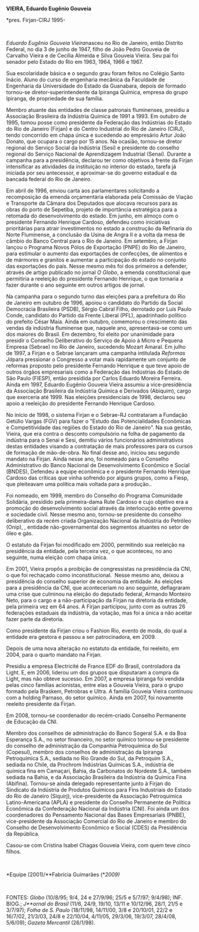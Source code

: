**VIEIRA, Eduardo Eugênio Gouveia**

\*pres. Firjan-CIRJ 1995-

 

*Eduardo Eugênio Gouveia Vieira*nasceu no Rio de Janeiro, então Distrito
Federal, no dia 3 de junho de 1947, filho de João Pedro Gouveia de
Carvalho Vieira e de Cecília Almeida e Silva Gouveia Vieira. Seu pai foi
senador pelo Estado do Rio em 1963, 1964, 1966 e 1967.

Sua escolaridade básica e o segundo grau foram feitos no Colégio Santo
Inácio. Aluno do curso de engenharia mecânica da Faculdade de Engenharia
da Universidade do Estado da Guanabara, depois de formado tornou-se
diretor-superintendente da Ipiranga Química, empresa do grupo Ipiranga,
de propriedade de sua família.

Membro atuante das entidades de classe patronais fluminenses, presidiu a
Associação Brasileira da Indústria Química de 1991 a 1993. Em outubro de
1995, tomou posse como presidente da Federação das Indústrias do Estado
do Rio de Janeiro (Firjan) e do Centro Industrial do Rio de Janeiro
(CIRJ), tendo concorrido em chapa única e sucedendo ao empresário Artur
João Donato, que ocupara o cargo por 15 anos. Na ocasião, tornou-se
diretor regional do Serviço Social da Indústria (Sesi) e presidente do
conselho regional do Serviço Nacional de Aprendizagem Industrial
(Senai). Durante a campanha para a presidência, declarou ter como
objetivos à frente da Firjan intensificar as atividades da instituição
no interior do estado, tarefa já iniciada por seu antecessor, e
aproximar-se do governo estadual e da bancada federal do Rio de Janeiro.

Em abril de 1996, enviou carta aos parlamentares solicitando a
recomposição da emenda orçamentária elaborada pela Comissão de Viação e
Transporte da Câmara dos Deputados que alocava recursos para as obras do
porto de Sepetiba, projeto de importância estratégica para a retomada do
desenvolvimento do estado. Em junho, em almoço com o presidente Fernando
Henrique Cardoso, defendeu como iniciativas prioritárias para atrair
investimentos no estado a construção da Refinaria do Norte Fluminense, a
conclusão da Usina de Angra II e a volta da mesa de câmbio do Banco
Central para o Rio de Janeiro. Em setembro, a Firjan lançou o Programa
Novos Pólos de Exportação (PNPE) do Rio de Janeiro, para estimular o
aumento das exportações de confecções, de alimentos e de mármores e
granitos e aumentar a participação do estado no conjunto das exportações
do país. Nesse mesmo mês foi dos primeiros a defender, através de artigo
publicado no jornal *O Globo*, a emenda constitucional que permitiria a
reeleição do presidente Fernando Henrique, o que tornaria a fazer
durante o ano seguinte em outros artigos de jornal.

Na campanha para o segundo turno das eleições para a prefeitura do Rio
de Janeiro em outubro de 1996, apoiou o candidato do Partido da Social
Democracia Brasileira (PSDB), Sérgio Cabral Filho, derrotado por Luís
Paulo Conde, candidato do Partido da Frente Liberal (PFL), apadrinhado
político do prefeito César Maia. Ainda em outubro, comemorou o
crescimento das vendas da indústria fluminense que, naquele ano,
apresentava-se como um dos maiores do Brasil. Em dezembro, foi eleito
por unanimidade para presidir o Conselho Deliberativo do Serviço de
Apoio à Micro e Pequena Empresa (Sebrae) no Rio de Janeiro, sucedendo
Mozart Amaral. Em julho de 1997, a Firjan e o Sebrae lançaram uma
campanha intitulada *Reformas Já*para pressionar o Congresso a votar
mais rapidamente um conjunto de reformas proposto pelo presidente
Fernando Henrique e que teve apoio de outros órgãos empresariais como a
Federação das Indústrias do Estado de São Paulo (FIESP), então presidida
por Carlos Eduardo Moreira Ferreira. Ainda em 1997, Eduardo Eugênio
Gouveia Vieira assumiu a vice-presidência da Associação Brasileira da
Indústria Química e Derivados (Abiquim), cargo que exerceria até 1999.
Nas eleições presidenciais de 1998, declarou seu apoio a reeleição do
presidente Fernando Henrique Cardoso. 

No início de 1998, o sistema Firjan e o Sebrae-RJ contrataram a Fundação
Getúlio Vargas (FGV) para fazer o "Estudo das Potencialidades Econômicas
e Competitividade das regiões do Estado do Rio de Janeiro". Na sua
gestão, Vieira, que era contra o desconto compulsório na folha de
pagamento da indústria para o Senai e Sesi, demitiu vários funcionários
administrativos destas entidades visando a contratação de mais
professores para os cursos de formação de mão-de-obra. No final desse
ano, iniciou seu segundo mandato na Firjan. Ainda nesse ano, foi nomeado
para o Conselho Administrativo do Banco Nacional de Desenvolvimento
Econômico e Social (BNDES), Defendeu a equipe econômica e o presidente
Fernando Henrique Cardoso das críticas que vinha sofrendo por alguns
grupos, como a Fiesp, que pleiteavam uma política mais voltada para a
produção..

Foi nomeado, em 1999, membro do Conselho do Programa Comunidade
Solidária, presidido pela primeira-dama Rute Cardoso e cujo objetivo era
a promoção do desenvolvimento social através da interlocução entre
governo e sociedade civil. Nesse mesmo ano, tornou-se presidente do
conselho deliberativo da recém criada Organização Nacional da Indústria
do Petróleo (Onip), , entidade não-governamental dos segmentos atuantes
no setor de óleo e gás.

O estatuto da Firjan foi modificado em 2000, permitindo sua reeleição na
presidência da entidade, pela terceira vez, o que aconteceu, no ano
seguinte, numa eleição com chapa única.

Em 2001, Vieira propôs a proibição de congressistas na presidência da
CNI, o que foi rechaçado como inconstitucional.  Nesse mesmo ano, deixou
a presidência do conselho superior de economia da entidade. As eleições
para a presidência da CNI, que aconteceriam no ano seguinte, deflagraram
uma crise que culminou na eleição do deputado federal, Armando Monteiro
Neto, para o cargo e a não-participação da Firjan na diretoria da
entidade, pela primeira vez em 64 anos. A Firjan participou, junto com
as outras 26 federações estaduais da indústria, da votação, mas foi a
única a não aceitar fazer parte da diretoria.

Como presidente da Firjan criou o Fashion Rio, evento de moda, do qual a
entidade era gestora e passou a ser patrocinadora, em 2009.

Depois de uma nova alteração no estatuto da entidade, foi reeleito, em
2004, para o quarto mandato na Firjan.

Presidiu a empresa Electricité de France EDF do Brasil, controladora da
Light. E, em 2006, liderou um dos grupos que disputaram a compra da
Light, mas não obteve sucesso. Em 2007, a empresa Ipiranga foi vendida
pelas cinco famílias acionistas, entre elas a Gouveia Vieira, para o
grupo formado pela Braskem, Petrobras e Ultra. A família Gouveia Vieira
continuou com a holding Parnaso, do setor químico. Ainda em 2007, foi
novamente reeleito presidente da Firjan.

Em 2008, tornou-se coordenador do recém-criado Conselho Permanente de
Educação da CNI.

Membro dos conselhos de administração do Banco Sogeral S.A. e da Boa
Esperança S.A., no setor financeiro, no setor químico tornou-se
presidente do conselho de administração da Companhia Petroquímica do Sul
(Copesul), membro dos conselhos de administração da Ipiranga
Petroquímica S.A., sediada no Rio Grande do Sul, da Petroquim S.A.,
sediada no Chile, da Prochrom Indústrias Químicas S.A., indústria de
química fina em Camaçari, Bahia, da Carbonatos do Nordeste S.A., também
sediada na Bahia, e da Associação Brasileira da Indústria da Química
Fina (Abifina). Tornou-se ainda delegado representante junto à Firjan do
Sindicato da Indústria de Produtos Químicos para Fins Industriais do
Estado do Rio de Janeiro (Siquirj), vice-presidente da Associação
Petroquímica Latino-Americana (APLA) e presidente do Conselho Permanente
de Política Econômica da Confederação Nacional da Indústria (CNI). Foi
ainda um dos coordenadores do Pensamento Nacional das Bases Empresariais
(PNBE), vice-presidente da Associação Comercial do Rio de Janeiro e
membro do Conselho de Desenvolvimento Econômico e Social (CDES) da
Presidência da República.

Casou-se com Cristina Isabel Chagas Gouveia Vieira, com quem teve cinco
filhos.

 

*Equipe (2001)/**Fabrícia Guimarães (**2009)*

 

FONTES: *Globo* (10/8/95; 9/4, 24 e 27/9/96; 25/5 e 5/7/97; 9/4/98);
INF. BIOG.; *J**ornal do Brasil* (11/6, 24/9, 19/10, 13/11 e 10/12/96,
28/1, 21/5 e 3/7/97); *Folha de S. Paulo* (18/11/98, 14/11/00, 3/8 e
20/10/01, 22/2 e 16/7/02, 21/3/03, 24/8 e 22/10/04, 4/11/05, 29/3/06,
19/3/07, 28/4/08, 5/6/09); *Gazeta Mercantil* (26/1/98).

 
